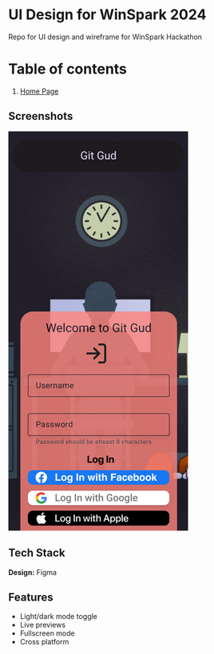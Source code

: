 # UI Design for WinSpark 2024
Repo for UI design and wireframe for WinSpark Hackathon 

# Table of contents  
1. [Home Page](#Screenshot)     

## Screenshots  

![App Screenshot](https://github.com/Git-Gud-WinSpark/UI/blob/main/Git_Gud.png)

## Tech Stack  

**Design:** Figma  

## Features  

- Light/dark mode toggle  
- Live previews  
- Fullscreen mode  
- Cross platform 